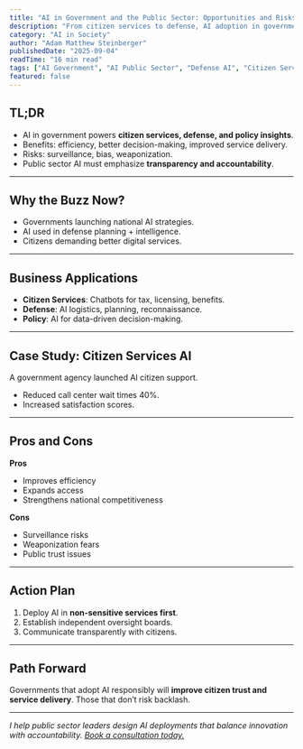```yaml
---
title: "AI in Government and the Public Sector: Opportunities and Risks"
description: "From citizen services to defense, AI adoption in government is accelerating. Learn the unique opportunities and risks."
category: "AI in Society"
author: "Adam Matthew Steinberger"
publishedDate: "2025-09-04"
readTime: "16 min read"
tags: ["AI Government", "AI Public Sector", "Defense AI", "Citizen Services"]
featured: false
---
```


## TL;DR
- AI in government powers **citizen services, defense, and policy insights**.  
- Benefits: efficiency, better decision-making, improved service delivery.  
- Risks: surveillance, bias, weaponization.  
- Public sector AI must emphasize **transparency and accountability**.  

---

## Why the Buzz Now?

- Governments launching national AI strategies.  
- AI used in defense planning + intelligence.  
- Citizens demanding better digital services.  

---

## Business Applications

- **Citizen Services**: Chatbots for tax, licensing, benefits.  
- **Defense**: AI logistics, planning, reconnaissance.  
- **Policy**: AI for data-driven decision-making.  

---

## Case Study: Citizen Services AI

A government agency launched AI citizen support.  
- Reduced call center wait times 40%.  
- Increased satisfaction scores.  

---

## Pros and Cons

**Pros**  
- Improves efficiency  
- Expands access  
- Strengthens national competitiveness  

**Cons**  
- Surveillance risks  
- Weaponization fears  
- Public trust issues  

---

## Action Plan

1. Deploy AI in **non-sensitive services first**.  
2. Establish independent oversight boards.  
3. Communicate transparently with citizens.  

---

## Path Forward

Governments that adopt AI responsibly will **improve citizen trust and service delivery**. Those that don’t risk backlash.  

---

*I help public sector leaders design AI deployments that balance innovation with accountability. [Book a consultation today.](/services/ai-consulting)*
